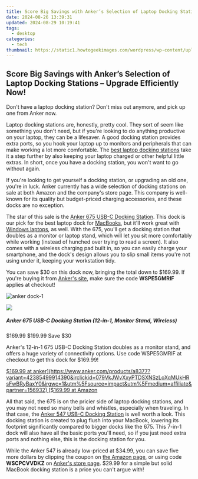 ```yaml
---
title: Score Big Savings with Anker’s Selection of Laptop Docking Stations – Upgrade Efficiently Now!
date: 2024-08-26 13:39:31
updated: 2024-08-29 10:19:41
tags:
  - desktop
categories:
  - tech
thumbnail: https://static1.howtogeekimages.com/wordpress/wp-content/uploads/2023/01/c924d239.png
---
```


## Score Big Savings with Anker’s Selection of Laptop Docking Stations – Upgrade Efficiently Now!

Don't have a laptop docking station? Don't miss out anymore, and pick up one from Anker now.

 Laptop docking stations are, honestly, pretty cool. They sort of seem like something you don't need, but if you're looking to do anything productive on your laptop, they can be a lifesaver. A good docking station provides extra ports, so you hook your laptop up to monitors and peripherals that can make working a lot more comfortable. The [best laptop docking stations](https://screen-mirror.techidaily.com/how-to-cast-apple-iphone-13-mini-to-chromecast-drfone-by-drfone-ios/) take it a step further by also keeping your laptop charged or other helpful little extras. In short, once you have a docking station, you won't want to go without again.

 If you're looking to get yourself a docking station, or upgrading an old one, you're in luck. Anker currently has a wide selection of docking stations on sale at both Amazon and the company's store page. This company is well-known for its quality but budget-priced charging accessories, and these docks are no exception.

 The star of this sale is the [Anker 675 USB-C Docking Station](https://www.amazon.com/Anker-Docking-Wireless-Charging-ThinkPad/dp/B0BNZ4D72B?tag=hotoge-20&ascsubtag=UUhtgUeUpU2002600&asc%5Frefurl=https%3A%2F%2Fwww.howtogeek.com%2Fanker-docking-station-sale%2F&asc%5Fcampaign=Affiliate). This dock is our pick for the best laptop dock for [MacBooks](https://sim-unlock.techidaily.com/in-2024-top-11-free-apps-to-check-imei-on-xiaomi-civi-3-phones-by-drfone-android/), but it'll work great with [Windows laptops](https://youtube-web.techidaily.com/ed-2024-approved-the-blueprint-for-designing-eye-catching-thumbnails-for-your-youtube-channel/), as well. With the 675, you'll get a docking station that doubles as a monitor or laptop stand, which will let you sit more comfortably while working (instead of hunched over trying to read a screen). It also comes with a wireless charging pad built in, so you can easily charge your smartphone, and the dock's design allows you to slip small items you're not using under it, keeping your workstation tidy.

 You can save $30 on this dock now, bringing the total down to $169.99\. If you're buying it from [Anker's site](https://www.anker.com/products/a8377?variant=42385499914390&irclickid=079VkJWvXxyPTDSXNSzLoXqMUkHRsFwBRyBaxY0&irgwc=1&utm%5Fsource=impact&utm%5Fmedium=affiliate&partner=156932), make sure the code **WSPE5GMRIF** applies at checkout!

![anker dock-1](https://static1.howtogeekimages.com/wordpress/wp-content/uploads/2023/11/anker-dock-1.png) 

![](https://static1.howtogeekimages.com/wordpresshttps://static0.howtogeekimages.com/wordpress/wp-content/uploads/2024/01/htg-best-of-2024-1.png) 

#####  Anker 675 USB-C Docking Station (12-in-1, Monitor Stand, Wireless)

$169.99 $199.99 Save $30 

Anker's 12-in-1 675 USB-C Docking Station doubles as a monitor stand, and offers a huge variety of connectivity options. Use code WSPE5GMRIF at checkout to get this dock for $169.99!

[$169.99 at anker](https://www.anker.com/products/a8377?variant=42385499914390&irclickid=079VkJWvXxyPTDSXNSzLoXqMUkHRsFwBRyBaxY0&irgwc=1&utm%5Fsource=impact&utm%5Fmedium=affiliate&partner=156932) [$169.99 at Amazon](https://www.amazon.com/Anker-Docking-Wireless-Charging-ThinkPad/dp/B0BNZ4D72B?tag=hotoge-20&ascsubtag=UUhtgUeUpU2002600&asc%5Frefurl=https%3A%2F%2Fwww.howtogeek.com%2Fanker-docking-station-sale%2F&asc%5Fcampaign=Affiliate) 

 All that said, the 675 is on the pricier side of laptop docking stations, and you may not need so many bells and whistles, especially when traveling. In that case, the [Anker 547 USB-C Docking Station](https://www.amazon.com/Anker-MacBook-USB-C-Compatible-Thunderbolt/dp/B0BNZ5V1TF?tag=hotoge-20&ascsubtag=UUhtgUeUpU2002600&asc%5Frefurl=https%3A%2F%2Fwww.howtogeek.com%2Fanker-docking-station-sale%2F&asc%5Fcampaign=Affiliate) is well worth a look. This docking station is created to plug flush into your MacBook, lowering its footprint significantly compared to bigger docks like the 675\. This 7-in-1 dock will also have all the basic ports you'll need, so if you just need extra ports and nothing else, this is the docking station for you.

 While the Anker 547 is already low-priced at $34.99, you can save five more dollars by clipping the coupon on [the Amazon page](https://www.amazon.com/Anker-MacBook-USB-C-Compatible-Thunderbolt/dp/B0BNZ5V1TF?tag=hotoge-20&ascsubtag=UUhtgUeUpU2002600&asc%5Frefurl=https%3A%2F%2Fwww.howtogeek.com%2Fanker-docking-station-sale%2F&asc%5Fcampaign=Affiliate), or using code **WSCPCVVDKZ** on [Anker's store page](https://www.anker.com/products/a8354?variant=42669848101014&irclickid=079VkJWvXxyPTDSXNSzLoXqMUkHRsF1pRyBaxY0&irgwc=1&utm%5Fsource=impact&utm%5Fmedium=affiliate&partner=156932). $29.99 for a simple but solid MacBook docking station is a price you can't argue with!

<ins class="adsbygoogle"
     style="display:block"
     data-ad-format="autorelaxed"
     data-ad-client="ca-pub-7571918770474297"
     data-ad-slot="1223367746"></ins>



<ins class="adsbygoogle"
     style="display:block"
     data-ad-client="ca-pub-7571918770474297"
     data-ad-slot="8358498916"
     data-ad-format="auto"
     data-full-width-responsive="true"></ins>
